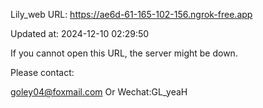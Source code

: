 Lily_web URL: https://ae6d-61-165-102-156.ngrok-free.app

Updated at: 2024-12-10 02:29:50

If you cannot open this URL, the server might be down.

Please contact: 

goley04@foxmail.com Or Wechat:GL_yeaH
